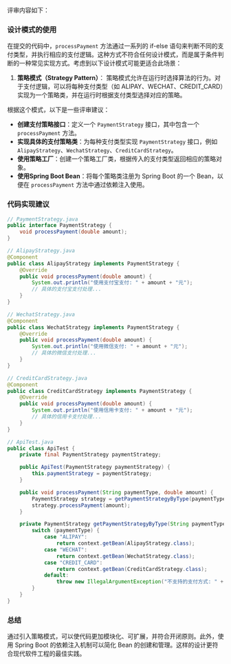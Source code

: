 评审内容如下：

### 设计模式的使用

在提交的代码中，`processPayment` 方法通过一系列的 if-else 语句来判断不同的支付类型，并执行相应的支付逻辑。这种方式不符合任何设计模式，而是属于条件判断的一种常见实现方式。考虑到以下设计模式可能更适合此场景：

1. **策略模式（Strategy Pattern）**：
   策略模式允许在运行时选择算法的行为。对于支付逻辑，可以将每种支付类型（如 ALIPAY、WECHAT、CREDIT_CARD）实现为一个策略类，并在运行时根据支付类型选择对应的策略。

根据这个模式，以下是一些评审建议：

- **创建支付策略接口**：定义一个 `PaymentStrategy` 接口，其中包含一个 `processPayment` 方法。
- **实现具体的支付策略类**：为每种支付类型实现 `PaymentStrategy` 接口，例如 `AlipayStrategy`、`WechatStrategy`、`CreditCardStrategy`。
- **使用策略工厂**：创建一个策略工厂类，根据传入的支付类型返回相应的策略对象。
- **使用Spring Boot Bean**：将每个策略类注册为 Spring Boot 的一个 Bean，以便在 `processPayment` 方法中通过依赖注入使用。

### 代码实现建议

```java
// PaymentStrategy.java
public interface PaymentStrategy {
    void processPayment(double amount);
}

// AlipayStrategy.java
@Component
public class AlipayStrategy implements PaymentStrategy {
    @Override
    public void processPayment(double amount) {
        System.out.println("使用支付宝支付: " + amount + "元");
        // 具体的支付宝支付处理...
    }
}

// WechatStrategy.java
@Component
public class WechatStrategy implements PaymentStrategy {
    @Override
    public void processPayment(double amount) {
        System.out.println("使用微信支付: " + amount + "元");
        // 具体的微信支付处理...
    }
}

// CreditCardStrategy.java
@Component
public class CreditCardStrategy implements PaymentStrategy {
    @Override
    public void processPayment(double amount) {
        System.out.println("使用信用卡支付: " + amount + "元");
        // 具体的信用卡支付处理...
    }
}

// ApiTest.java
public class ApiTest {
    private final PaymentStrategy paymentStrategy;

    public ApiTest(PaymentStrategy paymentStrategy) {
        this.paymentStrategy = paymentStrategy;
    }

    public void processPayment(String paymentType, double amount) {
        PaymentStrategy strategy = getPaymentStrategyByType(paymentType);
        strategy.processPayment(amount);
    }

    private PaymentStrategy getPaymentStrategyByType(String paymentType) {
        switch (paymentType) {
            case "ALIPAY":
                return context.getBean(AlipayStrategy.class);
            case "WECHAT":
                return context.getBean(WechatStrategy.class);
            case "CREDIT_CARD":
                return context.getBean(CreditCardStrategy.class);
            default:
                throw new IllegalArgumentException("不支持的支付方式: " + paymentType);
        }
    }
}
```

### 总结

通过引入策略模式，可以使代码更加模块化、可扩展，并符合开闭原则。此外，使用 Spring Boot 的依赖注入机制可以简化 Bean 的创建和管理。这样的设计更符合现代软件工程的最佳实践。